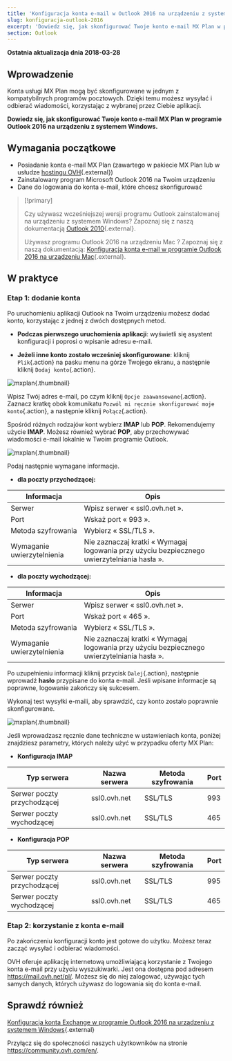```yaml
---
title: 'Konfiguracja konta e-mail w Outlook 2016 na urządzeniu z systemem Windows'
slug: konfiguracja-outlook-2016
excerpt: 'Dowiedz się, jak skonfigurować Twoje konto e-mail MX Plan w programie Outlook 2016 na urządzeniu z systemem Windows'
section: Outlook
---
```


**Ostatnia aktualizacja dnia 2018-03-28**

## Wprowadzenie

Konta usługi MX Plan mogą być skonfigurowane w jednym z kompatybilnych programów pocztowych. Dzięki temu możesz wysyłać i odbierać wiadomości, korzystając z wybranej przez Ciebie aplikacji.

**Dowiedz się, jak skonfigurować Twoje konto e-mail MX Plan w programie Outlook 2016 na urządzeniu z systemem Windows.**

## Wymagania początkowe

- Posiadanie konta e-mail MX Plan (zawartego w pakiecie MX Plan lub w usłudze [hostingu OVH](https://www.ovh.pl/hosting/){.external})
- Zainstalowany program Microsoft Outlook 2016 na Twoim urządzeniu
- Dane do logowania do konta e-mail, które chcesz skonfigurować

> [!primary]
>
> Czy używasz wcześniejszej wersji programu Outlook zainstalowanej na urządzeniu z systemem Windows? Zapoznaj się z naszą dokumentacją [Outlook 2010](https://docs.ovh.com/pl/emails/konfiguracja_konta_e-mail_w_programie_outlook_2010/){.external}.
>
> Używasz programu Outlook 2016 na urządzeniu Mac ? Zapoznaj się z naszą dokumentacją: [Konfiguracja konta e-mail w programie Outlook 2016 na urządzeniu Mac](https://docs.ovh.com/pl/emails/konfiguracja-outlook-2016-mac/){.external}.
>

## W praktyce

### Etap 1: dodanie konta

Po uruchomieniu aplikacji Outlook na Twoim urządzeniu możesz dodać konto, korzystając z jednej z dwóch dostępnych metod.

- **Podczas pierwszego uruchomienia aplikacji**: wyświetli się asystent konfiguracji i poprosi o wpisanie adresu e-mail.

- **Jeżeli inne konto zostało wcześniej skonfigurowane**: kliknij `Plik`{.action} na pasku menu na górze Twojego ekranu, a następnie kliknij `Dodaj konto`{.action}.

![mxplan](images/configuration-outlook-2016-windows-step1.png){.thumbnail}

Wpisz Twój adres e-mail, po czym kliknij `Opcje zaawansowane`{.action}. Zaznacz kratkę obok komunikatu `Pozwól mi ręcznie skonfigurować moje konto`{.action}, a następnie kliknij `Połącz`{.action}.

Spośród różnych rodzajów kont wybierz **IMAP** lub **POP**. Rekomendujemy użycie **IMAP**. Możesz również wybrać **POP**, aby przechowywać wiadomości e-mail lokalnie w Twoim programie Outlook.

![mxplan](images/configuration-outlook-2016-windows-step2.png){.thumbnail}

Podaj następnie wymagane informacje.

- **dla poczty przychodzącej:**

|Informacja|Opis|
|---|---|
|Serwer|Wpisz serwer « ssl0.ovh.net ».|
|Port|Wskaż port « 993 ».|
|Metoda szyfrowania|Wybierz « SSL/TLS ».|
|Wymaganie uwierzytelnienia|Nie zaznaczaj kratki « Wymagaj logowania przy użyciu bezpiecznego uwierzytelniania hasła ».|

- **dla poczty wychodzącej:**

|Informacja|Opis|
|---|---|
|Serwer|Wpisz serwer « ssl0.ovh.net ».|
|Port|Wskaż port « 465 ».|
|Metoda szyfrowania|Wybierz « SSL/TLS ».|
|Wymaganie uwierzytelnienia|Nie zaznaczaj kratki « Wymagaj logowania przy użyciu bezpiecznego uwierzytelniania hasła ».|

Po uzupełnieniu informacji kliknij przycisk `Dalej`{.action}, następnie wprowadź **hasło** przypisane do konta e-mail. Jeśli wpisane informacje są poprawne, logowanie zakończy się sukcesem.

Wykonaj test wysyłki e-maili, aby sprawdzić, czy konto zostało poprawnie skonfigurowane.

![mxplan](images/configuration-outlook-2016-windows-step3.png){.thumbnail}

Jeśli wprowadzasz ręcznie dane techniczne w ustawieniach konta, poniżej znajdziesz parametry, których należy użyć w przypadku oferty MX Plan:

- **Konfiguracja IMAP**

|Typ serwera|Nazwa serwera|Metoda szyfrowania|Port|
|---|---|---|---|
|Serwer poczty przychodzącej|ssl0.ovh.net|SSL/TLS|993|
|Serwer poczty wychodzącej|ssl0.ovh.net|SSL/TLS|465|

- **Konfiguracja POP**

|Typ serwera|Nazwa serwera|Metoda szyfrowania|Port|
|---|---|---|---|
|Serwer poczty przychodzącej|ssl0.ovh.net|SSL/TLS|995|
|Serwer poczty wychodzącej|ssl0.ovh.net|SSL/TLS|465|

### Etap 2: korzystanie z konta e-mail

Po zakończeniu konfiguracji konto jest gotowe do użytku. Możesz teraz zacząć wysyłać i odbierać wiadomości.

OVH oferuje aplikację internetową umożliwiającą korzystanie z Twojego konta e-mail przy użyciu wyszukiwarki. Jest ona dostępna pod adresem <https://mail.ovh.net/pl/>. Możesz się do niej zalogować, używając tych samych danych, których używasz do logowania się do konta e-mail.

## Sprawdź również

[Konfiguracja konta Exchange w programie Outlook 2016 na urządzeniu z systemem Windows](https://docs.ovh.com/pl/microsoft-collaborative-solutions/konfiguracja-outlook-2016/){.external}

Przyłącz się do społeczności naszych użytkowników na stronie <https://community.ovh.com/en/>.